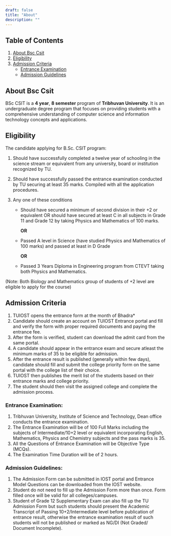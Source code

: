 ```yaml
---
draft: false
title: "About"
description: ""
---
```


## Table of Contents

1. [About Bsc Csit](#about-bsc-csit)
2. [Eligibility](#eligibility)
3. [Admission Criteria](#admission-criteria)
   - [Entrance Examination](#entrance-examination)
   - [Admission Guidelines](#admission-guidelines)

## About Bsc Csit

BSc CSIT is a **4 year**, **8 semester** program of **Tribhuvan University**. It is an undergraduate degree program that focuses on providing students with a comprehensive understanding of computer science and information technology concepts and applications.

## Eligibility

The candidate applying for B.Sc. CSIT program:

1. Should have successfully completed a twelve year of schooling in the science stream or equivalent from any university,
   board or institution recognized by TU.
2. Should have successfully passed the entrance examination conducted by TU securing at least 35 marks.
   Compiled with all the application procedures.
3. Any one of these conditions

   - Should have secured a minimum of second division in their +2 or equivalent OR should have secured at least C in all subjects in Grade 11 and Grade 12 by taking Physics and Mathematics of 100 marks.

     **OR**

   - Passed A level in Science (have studied Physics and Mathematics of 100 marks) and passed at least in D Grade

     **OR**

   - Passed 3 Years Diploma in Engineering program from CTEVT taking both Physics and Mathematics.

(Note: Both Biology and Mathematics group of students of +2 level are eligible to apply for the course)

## Admission Criteria

1. TUIOST opens the entrance form at the month of Bhadra\*
2. Candidate should create an account on TUIOST Entrance portal and fill and verify the form with proper required documents and paying the entrance fee.
3. After the form is verified, student can download the admit card from the same portal.
4. A candidate should appear in the entrance exam and secure atleast the minimum marks of 35 to be eligible for admission.
5. After the entrance result is published (generally within few days), candidate should fill and submit the college priority form on the same portal with the college list of their choice.
6. TUIOST then publishes the merit list of the students based on their entrance marks and college priority.
7. The student should then visit the assigned college and complete the admission process.

### **Entrance Examination:**

1. Tribhuvan University, Institute of Science and Technology, Dean office conducts the entrance examination.
2. The Entrance Examination will be of 100 Full Marks including the subjects of Intermediate/10+2 level or equivalent incorporating English, Mathematics, Physics and Chemistry subjects and the pass marks is 35.
3. All the Questions of Entrance Examination will be Objective Type (MCQs).
4. The Examination Time Duration will be of 2 hours.

### **Admission Guidelines:**

1. The Admission Form can be submitted in IOST portal and Entrance Model Questions can be downloaded from the IOST website.
2. Student do not need to fill up the Admission Form more than once. Form filled once will be valid for all colleges/campuses.
3. Student of Grade 12 Supplementary Exam can also fill up the TU Admission Form but such students should present the Academic Transcript of Passing 10+2/Intermediate level before publication of entrance result, otherwise the entrance examination result of such students will not be published or marked as NG/DI (Not Graded/ Document Incomplete).
